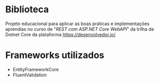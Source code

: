# Biblioteca
Projeto educacional para aplicar as boas práticas e implementações aprendias no curso de "*REST com ASP.NET Core WebAPI*" da trilha de Dotnet Core da plataforma https://desenvolvedor.io/

# Frameworks utilizados
* EntityFrameworkCore
* FluentValidation
